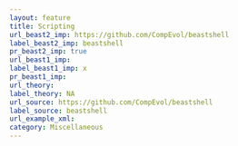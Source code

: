 ```yaml
---
layout: feature
title: Scripting
url_beast2_imp: https://github.com/CompEvol/beastshell
label_beast2_imp: beastshell
pr_beast2_imp: true
url_beast1_imp: 
label_beast1_imp: x
pr_beast1_imp: 
url_theory: 
label_theory: NA
url_source: https://github.com/CompEvol/beastshell
label_source: beastshell
url_example_xml: 
category: Miscellaneous
---
```

